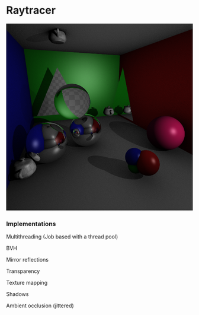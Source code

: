 # Raytracer
 
![Screenshot](https://raw.githubusercontent.com/andrewyung/Raytracer/master/Raytracer/raytrace.bmp?token=AFBO3ME4HWEOV2JMJHCZ74C6S2AOQ)

### Implementations
Multithreading (Job based with a thread pool)

BVH

Mirror reflections

Transparency

Texture mapping

Shadows

Ambient occlusion (jittered)
